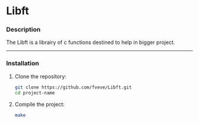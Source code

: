 # **Libft**

### **Description**  
The Libft is a librairy of c functions destined to help in bigger project.

---

### **Installation**  
1. Clone the repository:  
   ```bash
   git clone https://github.com/fveve/Libft.git
   cd project-name
2. Compile the project:
     ```bash
     make
